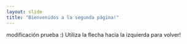 ```yaml
---
layout: slide
title: "Bienvenidos a la segunda página!"
---
```

modificación prueba :)
Utiliza la flecha hacia la izquierda para volver!
